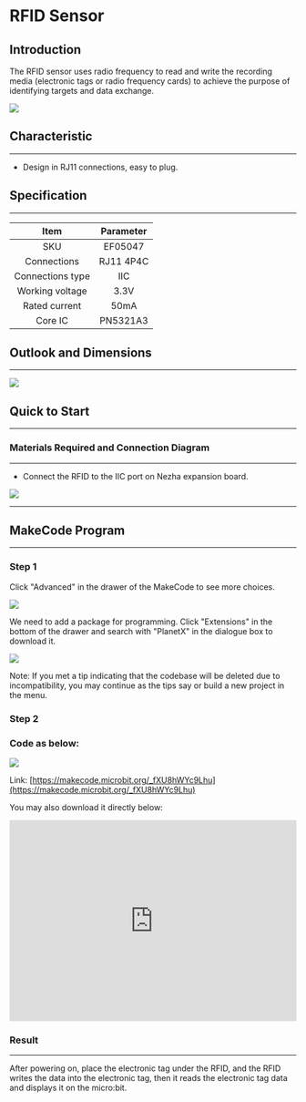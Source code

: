 # RFID Sensor

## Introduction
The RFID sensor uses radio frequency to read and write the recording media (electronic tags or radio frequency cards) to achieve the purpose of identifying targets and data exchange.

![](./images/05047_01.png)

## Characteristic
---
- Design in RJ11 connections, easy to plug.
## Specification
---

Item | Parameter 
:-: | :-: 
SKU|EF05047
Connections|RJ11 4P4C
Connections type|IIC
Working voltage|3.3V
Rated current|50mA
Core IC|PN5321A3






## Outlook and Dimensions 
---


![](./images/05047_02.png)


## Quick to Start
---

### Materials Required and Connection Diagram
---

- Connect the RFID  to the IIC port on Nezha expansion board. 


![](./images/05047_03.png)

---


## MakeCode Program
---

### Step 1
Click "Advanced" in the drawer of the MakeCode to see more choices.

![](./images/05001_04.png)

We need to add a package for programming. Click "Extensions" in the bottom of the drawer and search with "PlanetX" in the dialogue box to download it. 

![](./images/05001_05.png)

Note: If you met a tip indicating that the codebase will be deleted due to incompatibility, you may continue as the tips say or build a new project in the menu. 
### Step 2
### Code as below:


![](./images/05047_06.png)


Link: [https://makecode.microbit.org/_fXU8hWYc9Lhu](https://makecode.microbit.org/_fXU8hWYc9Lhu)

You may also download it directly below:

<div style="position:relative;height:0;padding-bottom:70%;overflow:hidden;"><iframe style="position:absolute;top:0;left:0;width:100%;height:100%;" src="https://makecode.microbit.org/#pub:_fXU8hWYc9Lhu" frameborder="0" sandbox="allow-popups allow-forms allow-scripts allow-same-origin"></iframe></div>  

### Result
---
After powering on, place the electronic tag under the RFID, and the RFID writes the data into the electronic tag, then it reads the electronic tag data and displays it on the micro:bit.
